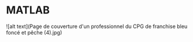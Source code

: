 # MATLAB
![alt text](Page de couverture d'un professionnel du CPG de franchise bleu foncé et pêche (4).jpg)

